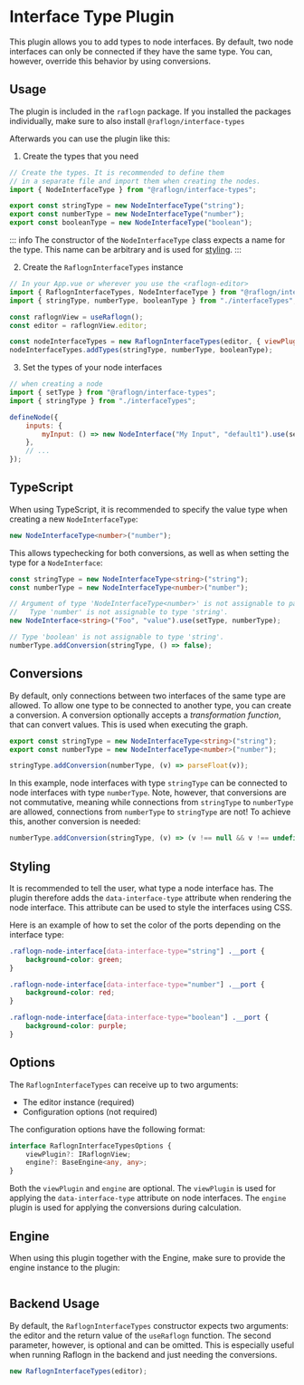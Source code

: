 # Interface Type Plugin

This plugin allows you to add types to node interfaces.
By default, two node interfaces can only be connected if they have the same type.
You can, however, override this behavior by using conversions.

## Usage

The plugin is included in the `raflogn` package.
If you installed the packages individually, make sure to also install `@raflogn/interface-types`

Afterwards you can use the plugin like this:

1. Create the types that you need

```js
// Create the types. It is recommended to define them
// in a separate file and import them when creating the nodes.
import { NodeInterfaceType } from "@raflogn/interface-types";

export const stringType = new NodeInterfaceType("string");
export const numberType = new NodeInterfaceType("number");
export const booleanType = new NodeInterfaceType("boolean");
```

::: info
The constructor of the `NodeInterfaceType` class expects a name for the type. This name can be arbitrary and is used for [styling](#styling).
:::

2. Create the `RaflognInterfaceTypes` instance

```js
// In your App.vue or wherever you use the <raflogn-editor>
import { RaflognInterfaceTypes, NodeInterfaceType } from "@raflogn/interface-types";
import { stringType, numberType, booleanType } from "./interfaceTypes";

const raflognView = useRaflogn();
const editor = raflognView.editor;

const nodeInterfaceTypes = new RaflognInterfaceTypes(editor, { viewPlugin: raflognView });
nodeInterfaceTypes.addTypes(stringType, numberType, booleanType);
```

3. Set the types of your node interfaces

```js
// when creating a node
import { setType } from "@raflogn/interface-types";
import { stringType } from "./interfaceTypes";

defineNode({
    inputs: {
        myInput: () => new NodeInterface("My Input", "default1").use(setType, stringType),
    },
    // ...
});
```

## TypeScript

When using TypeScript, it is recommended to specify the value type when creating a new `NodeInterfaceType`:

```ts
new NodeInterfaceType<number>("number");
```

This allows typechecking for both conversions, as well as when setting the type for a `NodeInterface`:

```ts
const stringType = new NodeInterfaceType<string>("string");
const numberType = new NodeInterfaceType<number>("number");

// Argument of type 'NodeInterfaceType<number>' is not assignable to parameter of type 'NodeInterfaceType<string>'.
//   Type 'number' is not assignable to type 'string'.
new NodeInterface<string>("Foo", "value").use(setType, numberType);

// Type 'boolean' is not assignable to type 'string'.
numberType.addConversion(stringType, () => false);
```

## Conversions

By default, only connections between two interfaces of the same type are allowed.
To allow one type to be connected to another type, you can create a conversion.
A conversion optionally accepts a _transformation function_, that can convert values.
This is used when executing the graph.

```ts
export const stringType = new NodeInterfaceType<string>("string");
export const numberType = new NodeInterfaceType<number>("number");

stringType.addConversion(numberType, (v) => parseFloat(v));
```

In this example, node interfaces with type `stringType` can be connected to node interfaces with type `numberType`.
Note, however, that conversions are not commutative, meaning while connections from `stringType` to `numberType` are allowed, connections from `numberType` to `stringType` are not!
To achieve this, another conversion is needed:

```ts
numberType.addConversion(stringType, (v) => (v !== null && v !== undefined && v.toString()) || "0");
```

## Styling

It is recommended to tell the user, what type a node interface has.
The plugin therefore adds the `data-interface-type` attribute when rendering the node interface.
This attribute can be used to style the interfaces using CSS.

Here is an example of how to set the color of the ports depending on the interface type:

```css
.raflogn-node-interface[data-interface-type="string"] .__port {
    background-color: green;
}

.raflogn-node-interface[data-interface-type="number"] .__port {
    background-color: red;
}

.raflogn-node-interface[data-interface-type="boolean"] .__port {
    background-color: purple;
}
```

## Options

The `RaflognInterfaceTypes` can receive up to two arguments:

-   The editor instance (required)
-   Configuration options (not required)

The configuration options have the following format:

```ts
interface RaflognInterfaceTypesOptions {
    viewPlugin?: IRaflognView;
    engine?: BaseEngine<any, any>;
}
```

Both the `viewPlugin` and `engine` are optional. The `viewPlugin` is used for applying the `data-interface-type` attribute on node interfaces. The `engine` plugin is used for applying the conversions during calculation.

## Engine

When using this plugin together with the Engine, make sure to provide the engine instance to the plugin:

```js

```

## Backend Usage

By default, the `RaflognInterfaceTypes` constructor expects two arguments: the editor and the return value of the `useRaflogn` function.
The second parameter, however, is optional and can be omitted.
This is especially useful when running Raflogn in the backend and just needing the conversions.

```js
new RaflognInterfaceTypes(editor);
```
